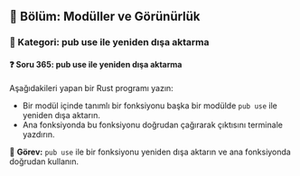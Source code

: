 ## 📘 Bölüm: Modüller ve Görünürlük  
### 🔹 Kategori: pub use ile yeniden dışa aktarma  
#### ❓ Soru 365: pub use ile yeniden dışa aktarma

Aşağıdakileri yapan bir Rust programı yazın:

- Bir modül içinde tanımlı bir fonksiyonu başka bir modülde `pub use` ile yeniden dışa aktarın.
- Ana fonksiyonda bu fonksiyonu doğrudan çağırarak çıktısını terminale yazdırın.

🔧 **Görev:** `pub use` ile bir fonksiyonu yeniden dışa aktarın ve ana fonksiyonda doğrudan kullanın.
